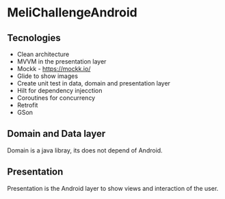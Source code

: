 # MeliChallengeAndroid
## Tecnologies
- Clean architecture
- MVVM in the presentation layer
- Mockk - https://mockk.io/
- Glide to show images
- Create unit test in data, domain and presentation layer
- Hilt for dependency injecction
- Coroutines for concurrency
- Retrofit
- GSon

## Domain and Data layer
 Domain is a java libray, its does not depend of Android.
 
## Presentation
 Presentation is the Android layer to show views and interaction of the user.